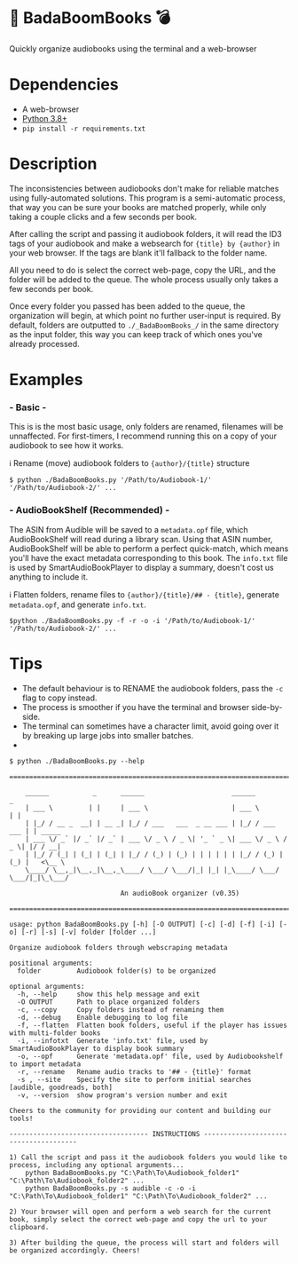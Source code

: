 # :book: BadaBoomBooks :bomb:

Quickly organize audiobooks using the terminal and a web-browser


# Dependencies
* A web-browser
* [Python 3.8+](https://www.python.org/)
* `pip install -r requirements.txt`


# Description
The inconsistencies between audiobooks don't make for reliable matches using fully-automated solutions. This program is a semi-automatic process, that way you can be sure your books are matched properly, while only taking a couple clicks and a few seconds per book.

After calling the script and passing it audiobook folders, it will read the ID3 tags of your audiobook and make a websearch for `{title} by {author}` in your web browser. If the tags are blank it'll fallback to the folder name.

All you need to do is select the correct web-page, copy the URL, and the folder will be added to the queue. The whole process usually only takes a few seconds per book.

Once every folder you passed has been added to the queue, the organization will begin, at which point no further user-input is required. By default, folders are outputted to `./_BadaBoomBooks_/` in the same directory as the input folder, this way you can keep track of which ones you've already processed.

# Examples

### - Basic - 

This is is the most basic usage, only folders are renamed, filenames will be unnaffected. For first-timers, I recommend running this on a copy of your audiobook to see how it works.

ℹ️ Rename (move) audiobook folders to  `{author}/{title}` structure

`$ python ./BadaBoomBooks.py '/Path/to/Audiobook-1/' '/Path/to/Audiobook-2/' ...`

### - AudioBookShelf (Recommended) -
The ASIN from Audible will be saved to a `metadata.opf` file, which AudioBookShelf will read during a library scan. Using that ASIN number, AudioBookShelf will be able to perform a perfect quick-match, which means you'll have the exact metadata corresponding to this book. The `info.txt` file is used by SmartAudioBookPlayer to display a summary, doesn't cost us anything to include it.

ℹ️ Flatten folders, rename files to `{author}/{title}/## - {title}`, generate `metadata.opf`, and generate `info.txt`.

`$python ./BadaBoomBooks.py -f -r -o -i '/Path/to/Audiobook-1/' '/Path/to/Audiobook-2/' ...`


# Tips
* The default behaviour is to RENAME the audiobook folders, pass the `-c` flag to copy instead.
* The process is smoother if you have the terminal and browser side-by-side.
* The terminal can sometimes have a character limit, avoid going over it by breaking up large jobs into smaller batches.
* 

```
$ python ./BadaBoomBooks.py --help

=========================================================================================

    ______           _      ______                      ______             _
    | ___ \         | |     | ___ \                     | ___ \           | |
    | |_/ / __ _  __| | __ _| |_/ / ___   ___  _ __ ___ | |_/ / ___   ___ | | _____
    | ___ \/ _` |/ _` |/ _` | ___ \/ _ \ / _ \| '_ ` _ \| ___ \/ _ \ / _ \| |/ / __|
    | |_/ / (_| | (_| | (_| | |_/ / (_) | (_) | | | | | | |_/ / (_) | (_) |   <\__ \
    \____/ \__,_|\__,_|\__,_\____/ \___/ \___/|_| |_| |_\____/ \___/ \___/|_|\_\___/

                            An audioBook organizer (v0.35)

=========================================================================================

usage: python BadaBoomBooks.py [-h] [-O OUTPUT] [-c] [-d] [-f] [-i] [-o] [-r] [-s] [-v] folder [folder ...]

Organize audiobook folders through webscraping metadata

positional arguments:
  folder         Audiobook folder(s) to be organized

optional arguments:
  -h, --help     show this help message and exit
  -O OUTPUT      Path to place organized folders
  -c, --copy     Copy folders instead of renaming them
  -d, --debug    Enable debugging to log file
  -f, --flatten  Flatten book folders, useful if the player has issues with multi-folder books
  -i, --infotxt  Generate 'info.txt' file, used by SmartAudioBookPlayer to display book summary
  -o, --opf      Generate 'metadata.opf' file, used by Audiobookshelf to import metadata
  -r, --rename   Rename audio tracks to '## - {title}' format
  -s , --site    Specify the site to perform initial searches [audible, goodreads, both]
  -v, --version  show program's version number and exit

Cheers to the community for providing our content and building our tools!

----------------------------------- INSTRUCTIONS --------------------------------------

1) Call the script and pass it the audiobook folders you would like to process, including any optional arguments...
    python BadaBoomBooks.py "C:\Path\To\Audiobook_folder1" "C:\Path\To\Audiobook_folder2" ...
    python BadaBoomBooks.py -s audible -c -o -i "C:\Path\To\Audiobook_folder1" "C:\Path\To\Audiobook_folder2" ...

2) Your browser will open and perform a web search for the current book, simply select the correct web-page and copy the url to your clipboard.

3) After building the queue, the process will start and folders will be organized accordingly. Cheers!

```
